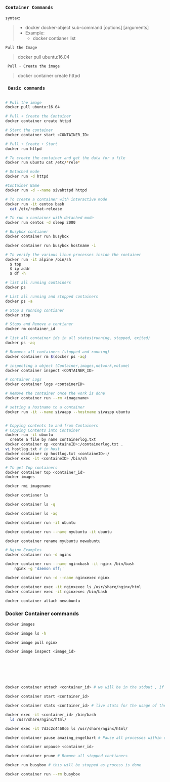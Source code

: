 ### **`Container Commands`**

```syntax```:
> * docker docker-object sub-command [options] [arguments]
> * Example: 
>   * docker contianer list

```Pull the Image```
> docker pull ubuntu:16.04

``` Pull + Create the image```
> docker container create httpd


### **` Basic commands`**
```bash

# Pull the image
docker pull ubuntu:16.04

# Pull + Create the Container
docker container create httpd

# Start the container
docker container start <CONTAINER_ID>

# Pull + Create + Start
docker run httpd

# To create the container and get the data for a file
docker run ubuntu cat /etc/*rele*

# Detached mode
docker run -d httpd

#Container Name
docker run -d --name sivahttpd httpd

# To create a container with interactive mode 
docker run -it centos bash
  cat /etc/redhat-release

# To run a container with detached mode
docker run centos -d sleep 2000

# Busybox contianer
docker container run busybox 

docker container run busybox hostname -i

# To verify the various linux processes inside the container
docker run -it alpine /bin/sh
  $ top 
  $ ip addr
  $ df -h

# list all running containers
docker ps 

# List all running and stopped containers
docker ps -a 

# Stop a running contianer
docker stop 

# Stops and Remove a contianer
docker rm container_id 

# list all container ids in all states(running, stopped, exited)
docker ps -aq 

# Removes all containers (stopped and running)
docker container rm $(docker ps -aq) 

# inspecting a object (Container,images,network,volume)
docker container inspect <CONTAINER_ID>

# container Logs
docker container logs <containerID>

# Remove the container once the work is done
docker container run --rm <imagename>

# setting a hostname to a container
docker run -it --name sivaapp --hostname sivaspp ubuntu


# Copying contents to and from Containers
# Copying Contents into Container
docker run -it ubuntu
  create a file by name containerlog.txt
docker container cp <containeID>:/containerlog.txt .
vi hostlog.txt # in host
docker container cp hostlog.txt <containeID>:/
docker exec -it <containeID> /bin/sh

# To get Top containers
docker container top <container_id>
docker images

docker rmi imagename

docker contianer ls

docker container ls -q

docker container ls -aq

docker container run -it ubuntu

docker container run --name myubuntu -it ubuntu

docker container rename myubuntu newubuntu

# Nginx Examples
docker container run -d nginx

docker container run --name nginxbash -it nginx /bin/bash
    nginx -g 'daemon off;'

docker container run -d --name nginxexec nginx

docker container exec -it nginxexec ls /usr/share/nginx/html
docker container exec -it nginxexec /bin/bash

docker container attach newubuntu

```

### Docker Container commands
```bash
docker images

docker image ls -h

docker image pull nginx

docker image inspect <image_id>







docker container attach <container_id> # we will be in the stdout , if we kill the process the container will be killed.

docker container start <container_id>

docker container stats <container_id> # live stats for the usage of the container 

docker exec -it <container_id> /bin/bash
  ls /usr/share/nginx/html/

docker exec -it 7d3c2c4460c6 ls /usr/share/nginx/html/

docker container pause amazing_engelbart # Pause all processes within one or more containers.

docker container unpause <container_id>

docker container prune # Remove all stopped contianers 

docker run busybox # this will be stopped as process is done

docker container run --rm busybox
```
